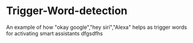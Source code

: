 # Trigger-Word-detection
An example of how "okay google","hey siri","Alexa" helps as trigger words for activating smart assistants
dfgsdfhs
